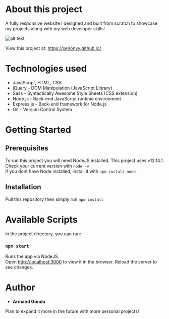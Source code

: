 # About this project

A fully responsive website I designed and built from scratch to showcase my projects along with my web developer skills!
                     
![alt text](https://i.gyazo.com/9810dbc22aa8081d670dd0e0a27e035d.png)

View this project at: https://xenonyy.github.io/

# Technologies used

* JavaScript, HTML, CSS
* jQuery - DOM Manipulation (JavaScript Library)
* Sass - Syntactically Awesome Style Sheets (CSS extension)
* Node.js - Back-end JavaScript runtime environment
* Express.js - Back-end framework for Node.js
* Git - Version Control System

# Getting Started
## Prerequisites

To run this project you will need NodeJS installed. This project uses v12.14.1.\
Check your current version with ``` node -v ```\
If you dont have Node installed, install it with ``` npm install node ```
## Installation

Pull this repository then simply run ``` npm install ```

# Available Scripts

In the project directory, you can run:

### `npm start`

Runs the app via NodeJS.\
Open [http://localhost:3000](http://localhost:3000) to view it in the browser.
Reload the server to see changes.

# Author

* **Armand Gonda**

Plan to expand it more in the future with more personal projects!
